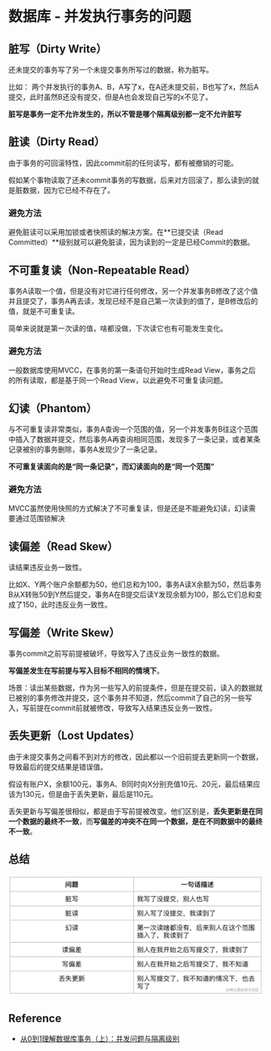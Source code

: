 # 数据库 - 并发执行事务的问题
## 脏写（Dirty Write）
还未提交的事务写了另一个未提交事务所写过的数据，称为脏写。

比如： 两个并发执行的事务A、B，A写了x，在A还未提交前，B也写了x，然后A提交，此时虽然B还没有提交，但是A也会发现自己写的x不见了。

**脏写是事务一定不允许发生的，所以不管是哪个隔离级别都一定不允许脏写**

## 脏读（Dirty Read）
由于事务的可回滚特性，因此commit前的任何读写，都有被撤销的可能。

假如某个事物读取了还未commit事务的写数据，后来对方回滚了，那么读到的就是脏数据，因为它已经不存在了。

### 避免方法
避免脏读可以采用加锁或者快照读的解决方案。在**已提交读（Read Committed）**级别就可以避免脏读，因为读到的一定是已经Commit的数据。

## 不可重复读（Non-Repeatable Read）
事务A读取一个值，但是没有对它进行任何修改，另一个并发事务B修改了这个值并且提交了，事务A再去读，发现已经不是自己第一次读到的值了，是B修改后的值，就是不可重复读。 

简单来说就是第一次读的值，啥都没做，下次读它也有可能发生变化。

### 避免方法
一般数据库使用MVCC，在事务的第一条语句开始时生成Read View，事务之后的所有读取，都是基于同一个Read View，以此避免不可重复读问题。

## 幻读（Phantom）
与不可重复读非常类似，事务A查询一个范围的值，另一个并发事务B往这个范围中插入了数据并提交，然后事务A再查询相同范围，发现多了一条记录，或者某条记录被别的事务删除，事务A发现少了一条记录。

**不可重复读面向的是“同一条记录”，而幻读面向的是“同一个范围”**

### 避免方法
MVCC虽然使用快照的方式解决了不可重复读，但是还是不能避免幻读，幻读需要通过范围锁解决

## 读偏差（Read Skew）
读结果违反业务一致性。

比如X、Y两个账户余额都为50，他们总和为100，事务A读X余额为50，然后事务B从X转账50到Y然后提交，事务A在B提交后读Y发现余额为100，那么它们总和变成了150，此时违反业务一致性。

## 写偏差（Write Skew）
事务commit之前写前提被破坏，导致写入了违反业务一致性的数据。

**写偏差发生在写前提与写入目标不相同的情境下**。

场景：读出某些数据，作为另一些写入的前提条件，但是在提交前，读入的数据就已被别的事务修改并提交，这个事务并不知道，然后commit了自己的另一些写入，写前提在commit前就被修改，导致写入结果违反业务一致性。

## 丢失更新（Lost Updates）
由于未提交事务之间看不到对方的修改，因此都以一个旧前提去更新同一个数据，导致最后的提交结果是错误值。

假设有账户X，余额100元，事务A、B同时向X分别充值10元、20元，最后结果应该为130元，但是由于丢失更新，最后是110元。

丢失更新与写偏差很相似，都是由于写前提被改变。他们区别是，**丢失更新是在同一个数据的最终不一致**，而**写偏差的冲突不在同一个数据，是在不同数据中的最终不一致**。

## 总结
![img](../static/Database_Concurrency.webp)

## Reference
- [从0到1理解数据库事务（上）：并发问题与隔离级别](https://juejin.cn/post/6844903927536844808)